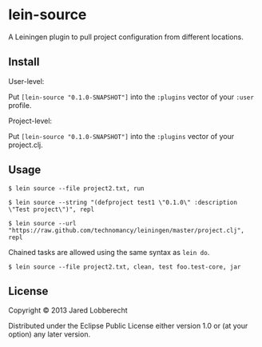 # lein-source

A Leiningen plugin to pull project configuration from different locations.

## Install

User-level:

Put `[lein-source "0.1.0-SNAPSHOT"]` into the `:plugins` vector of your
`:user` profile.

Project-level:

Put `[lein-source "0.1.0-SNAPSHOT"]` into the `:plugins` vector of your project.clj.

## Usage

    $ lein source --file project2.txt, run

    $ lein source --string "(defproject test1 \"0.1.0\" :description \"Test project\")", repl

    $ lein source --url "https://raw.github.com/technomancy/leiningen/master/project.clj", repl

Chained tasks are allowed using the same syntax as `lein do`.

    $ lein source --file project2.txt, clean, test foo.test-core, jar

## License

Copyright © 2013 Jared Lobberecht

Distributed under the Eclipse Public License either version 1.0 or (at
your option) any later version.
